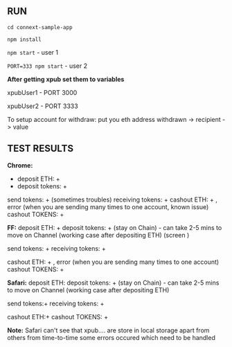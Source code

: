 ## RUN

```cd connext-sample-app```

```npm install```

```npm start``` - user 1

```PORT=333 npm start``` - user 2


**After getting xpub set them to variables**

xpubUser1 - PORT 3000

xpubUser2  - PORT 3333

To setup account for withdraw:
put you eth address withdrawn -> recipient -> value

## TEST RESULTS

**Chrome:**
- deposit ETH: +
- deposit tokens:  +

send tokens: + (sometimes troubles)
receiving tokens: +
cashout ETH: + , error (when you are sending many times to one account, known issue)
cashout TOKENS: +

**FF:**
deposit ETH: +
deposit tokens:  + (stay on Chain) - can take 2-5 mins to move on Channel (working case after depositing ETH) (screen )

send tokens: +
receiving tokens: +

cashout ETH: + , error (when you are sending many times to one account)
cashout TOKENS: +


**Safari:**
deposit ETH:
deposit tokens: + (stay on Chain) -  can take 2-5 mins to move on Channel (working case after depositing ETH)

send tokens:+
receiving tokens: +

cashout ETH:+
cashout TOKENS: +

**Note:**
Safari can't see that xpub.... are store in local storage apart from others
from time-to-time some errors occured which need to be handled
